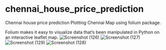# chennai_house_price_prediction

Chennai house price prediction
Plotting Chennai Map using folium package.

Folium makes it easy to visualize data that’s been manipulated in Python on an interactive leaflet map.
![Screenshot (126)](https://user-images.githubusercontent.com/91657585/234034164-cbaf937a-e04c-4155-a069-5c17bd8b1a6e.png)
![Screenshot (127)](https://user-images.githubusercontent.com/91657585/234034211-b15f07d5-812d-4a38-ac66-9f4a010e4f41.png)
![Screenshot (129)](https://user-images.githubusercontent.com/91657585/234034094-75b9b996-9979-476d-923b-ee21764e8e8d.png)
![Screenshot (128)](https://user-images.githubusercontent.com/91657585/234034132-fdba603c-fb34-4fec-b24c-8d31bc476152.png)
